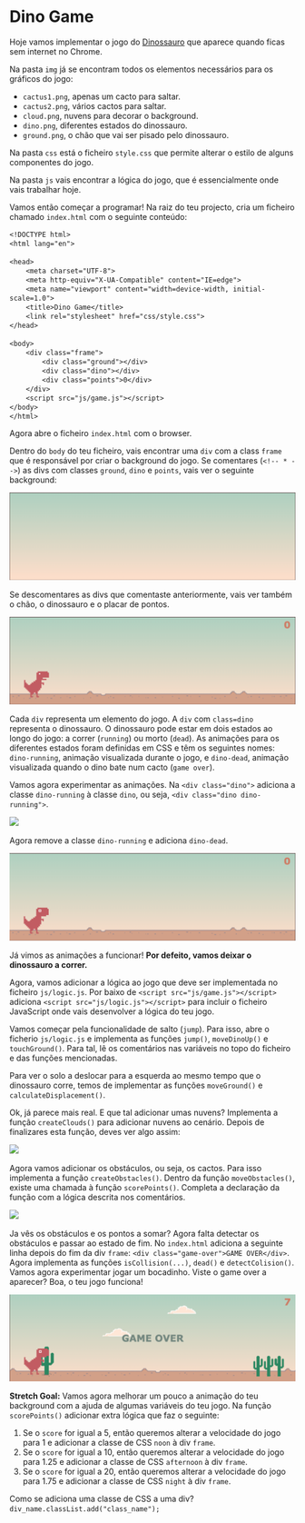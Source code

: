 # Dino Game

Hoje vamos implementar o jogo do [Dinossauro](https://dino-chrome.com/en) que aparece quando ficas sem internet no Chrome.

Na pasta `img` já se encontram todos os elementos necessários para os gráficos do jogo:
* `cactus1.png`, apenas um cacto para saltar.
* `cactus2.png`, vários cactos para saltar.
* `cloud.png`, nuvens para decorar o background.
* `dino.png`, diferentes estados do dinossauro.
* `ground.png`, o chão que vai ser pisado pelo dinossauro.

Na pasta `css` está o ficheiro `style.css` que permite alterar o estilo de alguns componentes do jogo.

Na pasta `js` vais encontrar a lógica do jogo, que é essencialmente onde vais trabalhar hoje.

Vamos então começar a programar! Na raiz do teu projecto, cria um ficheiro chamado `index.html` com o seguinte conteúdo:

```
<!DOCTYPE html>
<html lang="en">

<head>
    <meta charset="UTF-8">
    <meta http-equiv="X-UA-Compatible" content="IE=edge">
    <meta name="viewport" content="width=device-width, initial-scale=1.0">
    <title>Dino Game</title>
    <link rel="stylesheet" href="css/style.css">
</head>

<body>
    <div class="frame">
        <div class="ground"></div>
        <div class="dino"></div>
        <div class="points">0</div>
    </div>
    <script src="js/game.js"></script>
</body>
</html>
```
Agora abre o ficheiro `index.html` com o browser.

Dentro do `body` do teu ficheiro, vais encontrar uma `div` com a class `frame` que é responsável por criar o background do jogo. Se comentares (`<!-- * -->`) as divs com classes `ground`, `dino` e `points`, vais ver o seguinte background:  

![](assets/frame.png)

Se descomentares as divs que comentaste anteriormente, vais ver também o chão, o dinossauro e o placar de pontos.

![](assets/frame2.png)

Cada `div` representa um elemento do jogo. A `div` com `class=dino` representa o dinossauro. O dinossauro pode estar em dois estados ao longo do jogo: a correr (`running`) ou morto (`dead`). As animações para os diferentes estados foram definidas em CSS e têm os seguintes nomes: `dino-running`, animação visualizada durante o jogo, e `dino-dead`, animação visualizada quando o dino bate num cacto (`game over`).

Vamos agora experimentar as animações. Na `<div class="dino">` adiciona a classe `dino-running` à classe `dino`, ou seja, `<div class="dino dino-running">`. 

![](assets/dino-running.gif)

Agora remove a classe `dino-running` e adiciona `dino-dead`. 

![](assets/dino-dead.png)

Já vimos as animações a funcionar! **Por defeito, vamos deixar o dinossauro a correr.**

Agora, vamos adicionar a lógica ao jogo que deve ser implementada no ficheiro `js/logic.js`. Por baixo de `<script src="js/game.js"></script>` adiciona `<script src="js/logic.js"></script>` para incluir o ficheiro JavaScript onde vais desenvolver a lógica do teu jogo.

Vamos começar pela funcionalidade de salto (`jump`). Para isso, abre o ficherio `js/logic.js` e implementa as funções `jump()`, `moveDinoUp()` e `touchGround()`. Para tal, lê os comentários nas variáveis no topo do ficheiro e das funções mencionadas.

Para ver o solo a deslocar para a esquerda ao mesmo tempo que o dinossauro corre, temos de implementar as funções `moveGround()` e `calculateDisplacement()`.

Ok, já parece mais real. E que tal adicionar umas nuvens? Implementa a função `createClouds()` para adicionar nuvens ao cenário. Depois de finalizares esta função, deves ver algo assim:

![](assets/game.gif)

Agora vamos adicionar os obstáculos, ou seja, os cactos. Para isso implementa a função `createObstacles()`. Dentro da função `moveObstacles()`, existe uma chamada à função `scorePoints()`. Completa a declaração da função com a lógica descrita nos comentários.

![](assets/game2.gif)


Ja vês os obstáculos e os pontos a somar? Agora falta detectar os obstáculos e passar ao estado de fim. No `index.html` adiciona a seguinte linha depois do fim da div `frame`: `<div class="game-over">GAME OVER</div>`. Agora implementa as funções `isCollision(...)`, `dead()` e `detectColision()`. Vamos agora experimentar jogar um bocadinho. Viste o game over a aparecer? Boa, o teu jogo funciona! 

![](assets/gameover.png)

**Stretch Goal:** Vamos agora melhorar um pouco a animação do teu background com a ajuda de algumas variáveis do teu jogo. Na função `scorePoints()` adicionar extra lógica que faz o seguinte:
1. Se o `score` for igual a 5, então queremos alterar a velocidade do jogo para 1 e adicionar a classe de CSS `noon` à div `frame`.
2. Se o `score` for igual a 10, então queremos alterar a velocidade do jogo para 1.25 e adicionar a classe de CSS `afternoon` à div `frame`.
3. Se o `score` for igual a 20, então queremos alterar a velocidade do jogo para 1.75 e adicionar a classe de CSS `night` à div `frame`.

Como se adiciona uma classe de CSS a uma div? `div_name.classList.add("class_name");`

